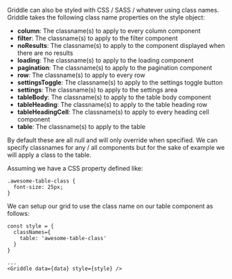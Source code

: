 Griddle can also be styled with CSS / SASS / whatever using class names. Griddle takes the following class name properties
on the style object:

-  **column**: The classname(s) to apply to every column component
-  **filter**: The classname(s) to apply to the filter component
-  **noResults**: The classname(s) to apply to the component displayed when there are no results
-  **loading**: The classname(s) to apply to the loading component
-  **pagination**: The classname(s) to apply to the pagination component
-  **row**: The classname(s) to apply to every row
-  **settingsToggle**: The classname(s) to apply to the settings toggle button
-  **settings**: The classname(s) to apply to the settings area
-  **tableBody**: The classname(s) to apply to the table body component
-  **tableHeading**: The classname(s) to apply to the table heading row
-  **tableHeadingCell**: The classname(s) to apply to every heading cell component
-  **table**: The classname(s) to apply to the table

By default these are all null and will only override when specified. We can specify classnames for any / all components
but for the sake of example we will apply a class to the table.

Assuming we have a CSS property defined like:
```
.awesome-table-class {
  font-size: 25px;
}
```

We can setup our grid to use the class name on our table component as follows:

```
const style = {
  classNames={
    table: 'awesome-table-class'
  }
}

...
<Griddle data={data} style={style} />
```

